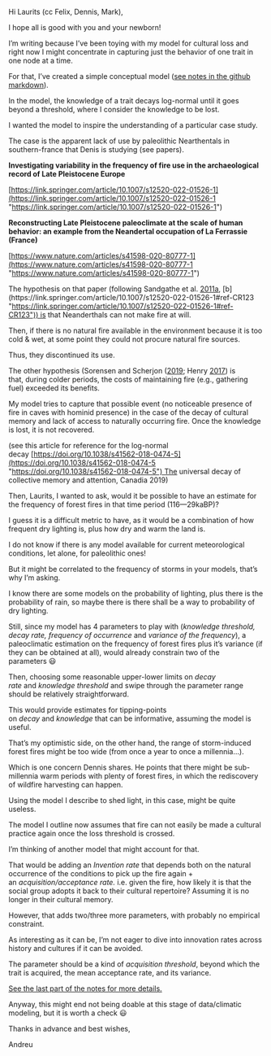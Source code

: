 Hi Laurits (cc Felix, Dennis, Mark),

I hope all is good with you and your newborn! 

I’m writing because I’ve been toying with my model for cultural loss and right now I might concentrate in capturing just the behavior of one trait in one node at a time. 

For that, I’ve created a simple conceptual model ([see notes in the github markdown](https://github.com/andreuandreu/cultural_loss/blob/master/notes/Embers%20(quest%20for%20fire)%20model%2C%20trait%20decay%20and%20recovery.md "https://github.com/andreuandreu/cultural_loss/blob/master/notes/Embers%20(quest%20for%20fire)%20model%2C%20trait%20decay%20and%20recovery.md")).

In the model, the knowledge of a trait decays log-normal until it goes beyond a threshold, where I consider the knowledge to be lost.

I wanted the model to inspire the understanding of a particular case study.

The case is the apparent lack of use by paleolithic Nearthentals in southern-france that Denis is studying (see papers).

**Investigating variability in the frequency of fire use in the archaeological record of Late Pleistocene Europe**

[https://link.springer.com/article/10.1007/s12520-022-01526-1](https://link.springer.com/article/10.1007/s12520-022-01526-1 "https://link.springer.com/article/10.1007/s12520-022-01526-1")

**Reconstructing Late Pleistocene paleoclimate at the scale of human behavior: an example from the Neandertal occupation of La Ferrassie (France)**

[https://www.nature.com/articles/s41598-020-80777-1](https://www.nature.com/articles/s41598-020-80777-1 "https://www.nature.com/articles/s41598-020-80777-1")

The hypothesis on that paper (following Sandgathe et al. [2011a](https://link.springer.com/article/10.1007/s12520-022-01526-1#ref-CR122 "https://link.springer.com/article/10.1007/s12520-022-01526-1#ref-CR122"), [b](https://link.springer.com/article/10.1007/s12520-022-01526-1#ref-CR123 "https://link.springer.com/article/10.1007/s12520-022-01526-1#ref-CR123")) is that Neanderthals can not make fire at will.

Then, if there is no natural fire available in the environment because it is too cold & wet, at some point they could not procure natural fire sources.

Thus, they discontinued its use. 

The other hypothesis (Sorensen and Scherjon ([2019](https://link.springer.com/article/10.1007/s12520-022-01526-1#ref-CR130 "https://link.springer.com/article/10.1007/s12520-022-01526-1#ref-CR130"); Henry [2017](https://link.springer.com/article/10.1007/s12520-022-01526-1#ref-CR64 "https://link.springer.com/article/10.1007/s12520-022-01526-1#ref-CR64")) is that, during colder periods, the costs of maintaining fire (e.g., gathering fuel) exceeded its benefits. 

My model tries to capture that possible event (no noticeable presence of fire in caves with hominid presence) in the case of the decay of cultural memory and lack of access to naturally occurring fire. Once the knowledge is lost, it is not recovered. 

(see this article for reference for the log-normal decay [https://doi.org/10.1038/s41562-018-0474-5](https://doi.org/10.1038/s41562-018-0474-5 "https://doi.org/10.1038/s41562-018-0474-5") The universal decay of collective memory and attention, Canadia 2019)

Then, Laurits, I wanted to ask, would it be possible to have an estimate for the frequency of forest fires in that time period (116—29kaBP)?

I guess it is a difficult metric to have, as it would be a combination of how frequent dry lighting is, plus how dry and warm the land is. 

I do not know if there is any model available for current meteorological conditions, let alone, for paleolithic ones! 

But it might be correlated to the frequency of storms in your models, that’s why I’m asking. 

I know there are some models on the probability of lighting, plus there is the probability of rain, so maybe there is there shall be a way to probability of dry lighting. 

Still, since my model has 4 parameters to play with (_knowledge threshold, decay rate, frequency of occurrence_ and _variance of the frequency_), a paleoclimatic estimation on the frequency of forest fires plus it’s variance (if they can be obtained at all), would already constrain two of the parameters 😃

Then, choosing some reasonable upper-lower limits on _decay rate_ and _knowledge threshold_ and swipe through the parameter range should be relatively straightforward.

This would provide estimates for tipping-points on _decay_ and _knowledge_ that can be informative, assuming the model is useful. 

That’s my optimistic side, on the other hand, the range of storm-induced forest fires might be too wide (from once a year to once a millennia…). 

Which is one concern Dennis shares. He points that there might be sub-millennia warm periods with plenty of forest fires, in which the rediscovery of wildfire harvesting can happen. 

Using the model I describe to shed light, in this case, might be quite useless. 

The model I outline now assumes that fire can not easily be made a cultural practice again once the loss threshold is crossed.                    

I’m thinking of another model that might account for that.

That would be adding an _Invention rate_ that depends both on the natural occurrence of the conditions to pick up the fire again + an _acquisition/acceptance rate._ i.e. given the fire, how likely it is that the social group adopts it back to their cultural repertoire? Assuming it is no longer in their cultural memory.

However, that adds two/three more parameters, with probably no empirical constraint.

As interesting as it can be, I’m not eager to dive into innovation rates across history and cultures if it can be avoided.

The parameter should be a kind of _acquisition threshold_, beyond which the trait is acquired, the mean acceptance rate, and its variance. 

[See the last part of the notes for more details.](https://github.com/andreuandreu/cultural_loss/blob/master/notes/Embers%20(quest%20for%20fire)%20model%2C%20trait%20decay%20and%20recovery.md "https://github.com/andreuandreu/cultural_loss/blob/master/notes/Embers%20(quest%20for%20fire)%20model%2C%20trait%20decay%20and%20recovery.md")

Anyway, this might end not being doable at this stage of data/climatic modeling, but it is worth a check 😃

Thanks in advance and best wishes,

Andreu
